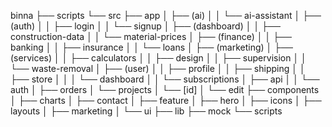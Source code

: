 ﻿binna
├── scripts
└── src
├── app
│ ├── (ai)
│ │ └── ai-assistant
│ ├── (auth)
│ │ ├── login
│ │ └── signup
│ ├── (dashboard)
│ │ ├── construction-data
│ │ └── material-prices
│ ├── (finance)
│ │ ├── banking
│ │ ├── insurance
│ │ └── loans
│ ├── (marketing)
│ ├── (services)
│ │ ├── calculators
│ │ ├── design
│ │ ├── supervision
│ │ └── waste-removal
│ ├── (user)
│ │ ├── profile
│ │ ├── shipping
│ │ ├── store
│ │ │ └── dashboard
│ │ └── subscriptions
│ ├── api
│ │ └── auth
│ ├── orders
│ └── projects
│ └── [id]
│ └── edit
├── components
│ ├── charts
│ ├── contact
│ ├── feature
│ ├── hero
│ ├── icons
│ ├── layouts
│ ├── marketing
│ └── ui
├── lib
├── mock
└── scripts
